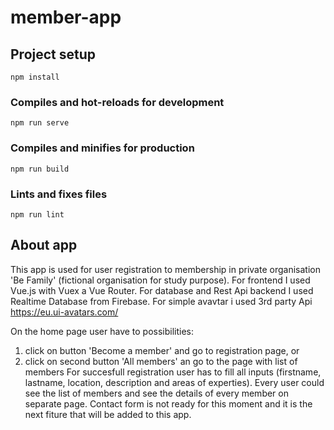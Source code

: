 # member-app

## Project setup
```
npm install
```

### Compiles and hot-reloads for development
```
npm run serve
```

### Compiles and minifies for production
```
npm run build
```

### Lints and fixes files
```
npm run lint
```

## About app
This app is used for user registration to membership in private organisation 'Be Family' (fictional organisation for study purpose).
For frontend I used Vue.js with Vuex a Vue Router. For database and Rest Api backend I used Realtime Database from Firebase. For simple avavtar i used 3rd party Api https://eu.ui-avatars.com/ 

On the home page user have to possibilities: 
1. click on button 'Become a member' and go to registration page, or 
2. click on second button 'All members' an go to the page with list of members
For succesfull registration user has to fill all inputs (firstname, lastname, location, description and areas of experties).
Every user could see the list of members and see the details of every member on separate page. 
Contact form is not ready for this moment and it is the next fiture that will be added to this app.

